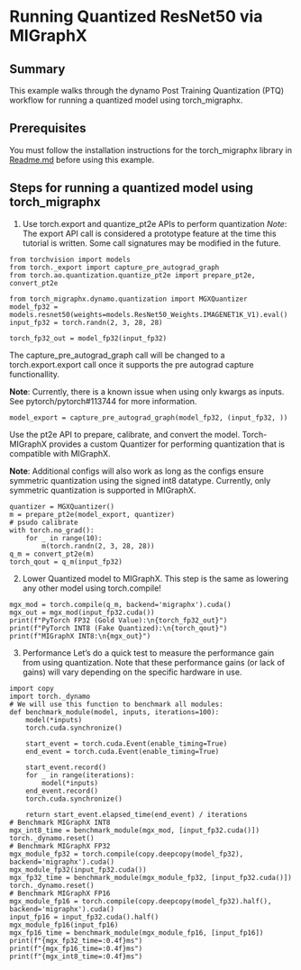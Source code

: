 

# Running Quantized ResNet50 via MIGraphX

## Summary
This example walks through the dynamo Post Training Quantization (PTQ) workflow for running a quantized model using torch_migraphx.

## Prerequisites
You must follow the installation instructions for the torch_migraphx library in [Readme.md](https://github.com/Rmalavally/rocm-examples/blob/develop/AI/MIGraphX/Quantization/Readme.md) before using this example.

## Steps for running a quantized model using torch_migraphx

1. Use torch.export and quantize_pt2e APIs to perform quantization
*Note*: The export API call is considered a prototype feature at the time this tutorial is written. Some call signatures may be modified in the future.

```import torch
from torchvision import models
from torch._export import capture_pre_autograd_graph
from torch.ao.quantization.quantize_pt2e import prepare_pt2e, convert_pt2e
```

```import torch_migraphx
from torch_migraphx.dynamo.quantization import MGXQuantizer
model_fp32 = models.resnet50(weights=models.ResNet50_Weights.IMAGENET1K_V1).eval()
input_fp32 = torch.randn(2, 3, 28, 28)

torch_fp32_out = model_fp32(input_fp32)
```

The capture_pre_autograd_graph call will be changed to a torch.export.export call once it supports the pre autograd capture functionallity. 

**Note**: Currently, there is a known issue when using only kwargs as inputs. See pytorch/pytorch#113744 for more information.

```
model_export = capture_pre_autograd_graph(model_fp32, (input_fp32, ))
```
Use the pt2e API to prepare, calibrate, and convert the model. Torch-MIGraphX provides a custom Quantizer for performing quantization that is compatible with MIGraphX.

**Note**: Additional configs will also work as long as the configs ensure symmetric quantization using the signed int8 datatype. Currently, only symmetric quantization is supported in MIGraphX.

```
quantizer = MGXQuantizer()
m = prepare_pt2e(model_export, quantizer)
# psudo calibrate
with torch.no_grad():
    for _ in range(10):
        m(torch.randn(2, 3, 28, 28))
q_m = convert_pt2e(m)
torch_qout = q_m(input_fp32)
```

2. Lower Quantized model to MIGraphX. This step is the same as lowering any other model using torch.compile!

```
mgx_mod = torch.compile(q_m, backend='migraphx').cuda()
mgx_out = mgx_mod(input_fp32.cuda())
print(f"PyTorch FP32 (Gold Value):\n{torch_fp32_out}")
print(f"PyTorch INT8 (Fake Quantized):\n{torch_qout}")
print(f"MIGraphX INT8:\n{mgx_out}")
```

3. Performance
Let’s do a quick test to measure the performance gain from using quantization. Note that these performance gains (or lack of gains) will vary depending on the specific hardware in use.

```
import copy
import torch._dynamo
# We will use this function to benchmark all modules:
def benchmark_module(model, inputs, iterations=100):
    model(*inputs)
    torch.cuda.synchronize()

    start_event = torch.cuda.Event(enable_timing=True)
    end_event = torch.cuda.Event(enable_timing=True)

    start_event.record()
    for _ in range(iterations):
        model(*inputs)
    end_event.record()
    torch.cuda.synchronize()

    return start_event.elapsed_time(end_event) / iterations
# Benchmark MIGraphX INT8
mgx_int8_time = benchmark_module(mgx_mod, [input_fp32.cuda()])
torch._dynamo.reset()
# Benchmark MIGraphX FP32
mgx_module_fp32 = torch.compile(copy.deepcopy(model_fp32), backend='migraphx').cuda()
mgx_module_fp32(input_fp32.cuda())
mgx_fp32_time = benchmark_module(mgx_module_fp32, [input_fp32.cuda()])
torch._dynamo.reset()
# Benchmark MIGraphX FP16
mgx_module_fp16 = torch.compile(copy.deepcopy(model_fp32).half(), backend='migraphx').cuda()
input_fp16 = input_fp32.cuda().half()
mgx_module_fp16(input_fp16)
mgx_fp16_time = benchmark_module(mgx_module_fp16, [input_fp16])
print(f"{mgx_fp32_time=:0.4f}ms")
print(f"{mgx_fp16_time=:0.4f}ms")
print(f"{mgx_int8_time=:0.4f}ms")

```





